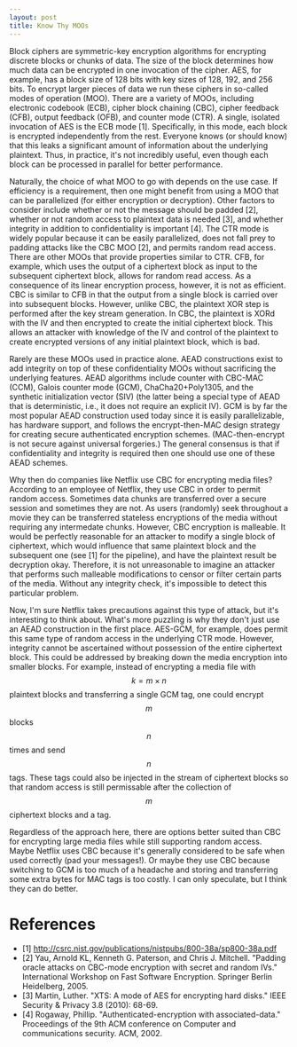 ```yaml
---
layout: post
title: Know Thy MOOs
---
```


Block ciphers are symmetric-key encryption algorithms for encrypting 
discrete blocks or chunks of data. The size of the block determines how
much data can be encrypted in one invocation of the cipher. AES, for example,
has a block size of 128 bits with key sizes of 128, 192, and 256 bits. To
encrypt larger pieces of data we run these ciphers in so-called modes of operation (MOO).
There are a variety of MOOs, including electronic codebook (ECB), cipher block
chaining (CBC), cipher feedback (CFB), output feedback (OFB), and counter mode (CTR).
A single, isolated invocation of AES is the ECB mode [1]. Specifically, in this mode, 
each block is encrypted independently from the rest. Everyone knows (or should know) that 
this leaks a significant amount of information about the underlying plaintext. 
Thus, in practice, it's not incredibly useful, even though each block can be processed
in parallel for better performance. 

Naturally, the choice of what MOO to go with depends on the use case. If efficiency is
a requirement, then one might benefit from using a MOO that can be parallelized (for either
encryption or decryption). Other factors to consider include whether or not the message
should be padded [2], whether or not random access to plaintext data is needed [3], and
whether integrity in addition to confidentiality is important [4]. The CTR mode is widely
popular because it can be easily parallelized, does not fall prey to padding attacks like
the CBC MOO [2], and permits random read access. There are other MOOs that provide properties
similar to CTR. CFB, for example, which uses the output of a ciphertext block as input
to the subsequent ciphertext block, allows for random read access. As a consequence of
its linear encryption process, however, it is not as efficient. CBC is similar to CFB 
in that the output from a single block is carried over into subsequent blocks. However,
unlike CBC, the plaintext XOR step is performed after the key stream generation. In CBC,
the plaintext is XORd with the IV and then encrypted to create the initial ciphertext block.
This allows an attacker with knowledge of the IV and control of the plaintext to create
encrypted versions of any initial plaintext block, which is bad.

Rarely are these MOOs used in practice alone. AEAD constructions exist to add integrity
on top of these confidentiality MOOs without sacrificing the underlying features. 
AEAD algorithms include counter with CBC-MAC (CCM), Galois counter mode (GCM), ChaCha20+Poly1305, 
and the synthetic initialization vector (SIV) (the latter being a special type of AEAD that is
deterministic, i.e., it does not require an explicit IV). GCM is by far the most popular
AEAD construction used today since it is easily parallelizable, has hardware support,
and follows the encrypt-then-MAC design strategy for creating secure authenticated encryption
schemes. (MAC-then-encrypt is not secure against universal forgeries.) The general consensus 
is that if confidentiality and integrity is required then one should use one of these
AEAD schemes. 

Why then do companies like Netflix use CBC for encrypting media files? According to an
employee of Netflix, they use CBC in order to permit random access. Sometimes data chunks 
are transferred over a secure session and sometimes they are not. As users (randomly) seek 
throughout a movie they can be transferred stateless encryptions of the media without requiring
any intermedate chunks. However, CBC encryption is malleable. It would be perfectly reasonable
for an attacker to modify a single block of ciphertext, which would influence that same plaintext
block and the subsequent one (see [1] for the pipeline), and have the plaintext result be 
decryption okay. Therefore, it is not unreasonable to imagine an attacker that performs
such malleable modifications to censor or filter certain parts of the media. Without any integrity 
check, it's impossible to detect this particular problem. 

Now, I'm sure Netflix takes precautions against this type of attack, but it's interesting to
think about. What's more puzzling is why they don't just use an AEAD construction in the first
place. AES-GCM, for example, does permit this same type of random access in the underlying
CTR mode. However, integrity cannot be ascertained without possession of the entire ciphertext
block. This could be addressed by breaking down the media encryption into smaller blocks. For example,
instead of encrypting a media file with $$k = m \times n$$ plaintext blocks and transferring a single
GCM tag, one could encrypt $$m$$ blocks $$n$$ times and send $$n$$ tags. These tags could also be injected
in the stream of ciphertext blocks so that random access is still permissable after the collection of $$m$$
ciphertext blocks and a tag. 

Regardless of the approach here, there are options better suited than CBC for
encrypting large media files while still supporting random access. Maybe Netflix 
uses CBC because it's generally considered to be safe when used correctly (pad your
messages!). Or maybe they use CBC because switching to GCM is too much of a headache
and storing and transferring some extra bytes for MAC tags is too costly. I can only
speculate, but I think they can do better.

# References 

- [1] http://csrc.nist.gov/publications/nistpubs/800-38a/sp800-38a.pdf
- [2] Yau, Arnold KL, Kenneth G. Paterson, and Chris J. Mitchell. "Padding oracle attacks on CBC-mode encryption with secret and random IVs." International Workshop on Fast Software Encryption. Springer Berlin Heidelberg, 2005.
- [3] Martin, Luther. "XTS: A mode of AES for encrypting hard disks." IEEE Security & Privacy 3.8 (2010): 68-69.
- [4] Rogaway, Phillip. "Authenticated-encryption with associated-data." Proceedings of the 9th ACM conference on Computer and communications security. ACM, 2002.

